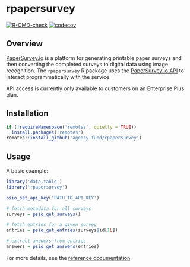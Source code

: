# rpapersurvey

[![R-CMD-check](https://github.com/agency-fund/rpapersurvey/workflows/R-CMD-check/badge.svg)](https://github.com/agency-fund/rpapersurvey/actions)
[![codecov](https://codecov.io/gh/agency-fund/rpapersurvey/branch/main/graph/badge.svg)](https://codecov.io/gh/agency-fund/rpapersurvey)

## Overview

[PaperSurvey.io](https://www.papersurvey.io) is a platform for generating printable paper surveys and then converting the completed surveys to digital data using image recognition. The `rpapersurvey` R package uses the [PaperSurvey.io API](https://www.papersurvey.io/app/settings/developer) to interact programmatically with the service.

API access is currently only available to customers on an Enterprise Plus plan.

## Installation

```r
if (!requireNamespace('remotes', quietly = TRUE))
  install.packages('remotes')
remotes::install_github('agency-fund/rpapersurvey')
```

## Usage

A basic example:

```r
library('data.table')
library('rpapersurvey')

psio_set_api_key('PATH_TO_API_KEY')

# fetch metadata for all surveys
surveys = psio_get_surveys()

# fetch entries for a given survey
entries = psio_get_entries(surveys$id[1L])

# extract answers from entries
answers = psio_get_answers(entries)
```

For more details, see the [reference documentation](https://agency-fund.github.io/rpapersurvey/reference/index.html).
